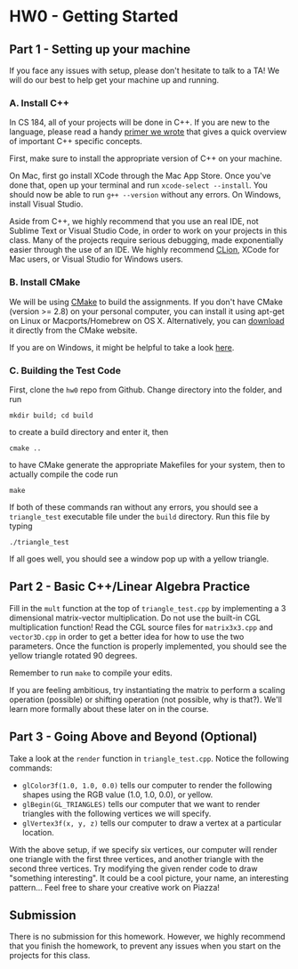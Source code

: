# HW0 - Getting Started

## Part 1 - Setting up your machine

If you face any issues with setup, please don't hesitate to talk to a TA! We will do our best to help get your machine up and running.

### A. Install C++

In CS 184, all of your projects will be done in C++. If you are new to the language, please read a handy [primer we wrote](https://docs.google.com/document/d/12aFzdekyJv5Ju6aTACT0Pk0ypByxhIKbmtLEEOn8cXM/edit) that gives a quick overview of important C++ specific concepts. 

First, make sure to install the appropriate version of C++ on your machine. 

On Mac, first go install XCode through the Mac App Store. Once you've done that, open up your terminal and run ```xcode-select --install```. You should now be able to run ```g++ --version``` without any errors. On Windows, install Visual Studio.

Aside from C++, we highly recommend that you use an real IDE, not Sublime Text or Visual Studio Code, in order to work on your projects in this class. Many of the projects require serious debugging, made exponentially easier through the use of an IDE. We highly recommend [CLion](https://www.jetbrains.com/clion/), XCode for Mac users, or Visual Studio for Windows users.

### B. Install CMake

We will be using [CMake](http://www.cmake.org/) to build the assignments. If you don't have CMake (version >= 2.8) on your personal computer, you can install it using apt-get on Linux or Macports/Homebrew on OS X. Alternatively, you can [download](https://cmake.org/download/) it directly from the CMake website.

If you are on Windows, it might be helpful to take a look [here](https://docs.google.com/document/d/1fPwMXKZ66YZnH-z0cM7cUw7ApN6Xc0N-q9EYggrG5u4/edit).

### C. Building the Test Code

First, clone the ```hw0``` repo from Github. Change directory into the folder, and run 

    mkdir build; cd build

to create a build directory and enter it, then 

    cmake ..

to have CMake generate the appropriate Makefiles for your system, then to actually compile the code run

    make 

If both of these commands ran without any errors, you should see a ```triangle_test``` executable file under the ```build``` directory. Run this file by typing

    ./triangle_test

If all goes well, you should see a window pop up with a yellow triangle.


## Part 2 - Basic C++/Linear Algebra Practice

Fill in the ```mult``` function at the top of ```triangle_test.cpp``` by implementing a 3 dimensional matrix-vector multiplication. Do not use the built-in CGL multiplication function! Read the CGL source files for ```matrix3x3.cpp``` and ```vector3D.cpp``` in order to get a better idea for how to use the two parameters. Once the function is properly implemented, you should see the yellow triangle rotated 90 degrees.

Remember to run ```make``` to compile your edits.

If you are feeling ambitious, try instantiating the matrix to perform a scaling operation (possible) or shifting operation (not possible, why is that?). We'll learn more formally about these later on in the course.

## Part 3 - Going Above and Beyond (Optional)

Take a look at the ```render``` function in ```triangle_test.cpp```. Notice the following commands:

* ```glColor3f(1.0, 1.0, 0.0)``` tells our computer to render the following shapes using the RGB value (1.0, 1.0, 0.0), or yellow.
* ```glBegin(GL_TRIANGLES)``` tells our computer that we want to render triangles with the following vertices we will specify.
* ```glVertex3f(x, y, z)``` tells our computer to draw a vertex at a particular location.

With the above setup, if we specify six vertices, our computer will render one triangle with the first three vertices, and another triangle with the second three vertices. Try modifying the given render code to draw "something interesting". It could be a cool picture, your name, an interesting pattern... Feel free to share your creative work on Piazza!

## Submission
There is no submission for this homework. However, we highly recommend that you finish the homework, to prevent any issues when you start on the projects for this class.